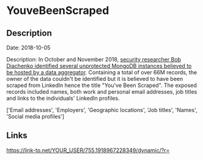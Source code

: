 # YouveBeenScraped

## Description

Date: 2018-10-05

Description:
In October and November 2018, <a href="https://blog.hackenproof.com/industry-news/new-report-unknown-data-scraper-breach/" target="_blank" rel="noopener">security researcher Bob Diachenko identified several unprotected MongoDB instances believed to be hosted by a data aggregator</a>. Containing a total of over 66M records, the owner of the data couldn't be identified but it is believed to have been scraped from LinkedIn hence the title &quot;You've Been Scraped&quot;. The exposed records included names, both work and personal email addresses, job titles and links to the individuals' LinkedIn profiles.


['Email addresses', 'Employers', 'Geographic locations', 'Job titles', 'Names', 'Social media profiles']

## Links

https://link-to.net/YOUR_USER/755.1918967228349/dynamic/?r=